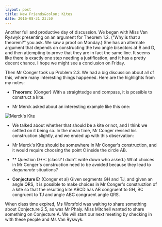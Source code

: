 ```yaml
---
layout: post
title: New Friends&colon; Kites
date: 2016-08-31 23:50
---
```


Another full and productive day of discussion. We began with Miss Van Ryswyk presenting
on an argument for Theorem 1.2. ("Why is that a theorem?" you ask. We saw a proof on Monday.)
She has an alternate argument that depends on constructing the two angle bisectors at B and D,
and then attempting to prove that they are in fact the same line. It seems like there
is exactly one step needing a justification, and it has a pretty decent chance.
I hope we might see a conclusion on Friday.

Then Mr Conger took up Problem 2.3. We had a big discussion about all of this, where
many interesting things happened. Here are the highlights from my notes:

- **Theorem:** (Conger) With a straightedge and compass, it is possible to
construct a kite.

- Mr Merck asked about an interesting example like this one:

![Merck's Kite]({{site.baseurl}}/images/Merks-Kite.svg "Mr Merck's Kite")

- We talked about whether that should be a kite or not, and I think we settled on
it being so. In the mean time, Mr Conger revised his construction slightly, and
we ended up with this observation:

- Mr Merck's Kite should be somewhere in Mr Conger's construction, and it would
require choosing the point C inside the circle AB.

- ** Question D**: (class? I didn't write down who asked.) What choices in Mr Conger's
construction need to be avoided because they lead to _degenerate_ situations?

- **Conjecture E:** (Conger et al) Given segments GH and TJ, and given an angle QRS,
it is possible to make choices in Mr Conger's construction of a kite so that the
resulting kite ABCD has AB congruent to GH, BC congruent to TJ and angle ABC congruent
angle QRS.

When class time expired, Ms Worsfold was waiting to share something about Conjecture 2.5,
as was Mr Phaly. Miss Mitchell wanted to share something on Conjecture A. We will start our
next meeting by checking in with these people and Ms Van Ryswyk.

